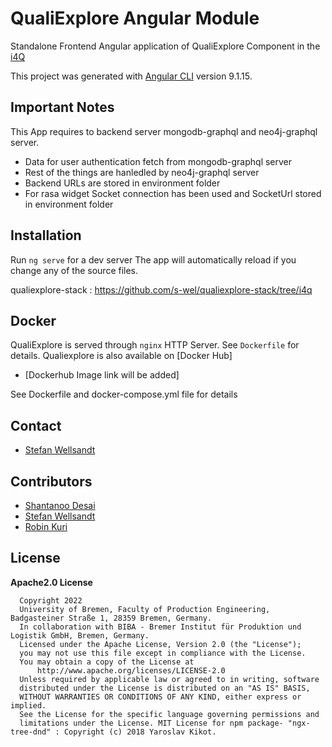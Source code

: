 
# QualiExplore Angular Module

Standalone Frontend Angular application of QualiExplore Component in the [i4Q](www.i4q-project.eu)

This project was generated with [Angular CLI](https://github.com/angular/angular-cli) version 9.1.15.

## Important Notes

This App requires to backend server mongodb-graphql and neo4j-graphql server.

* Data for user authentication fetch from mongodb-graphql server
* Rest of the things are hanledled by neo4j-graphql server
* Backend URLs are stored in environment folder
* For rasa widget Socket connection has been used and SocketUrl stored in environment folder


## Installation

Run `ng serve` for a dev server
The app will automatically reload if you change any of the source files.

qualiexplore-stack : https://github.com/s-wel/qualiexplore-stack/tree/i4q


## Docker

QualiExplore is served through `nginx` HTTP Server. See `Dockerfile` for details.
Qualiexplore is also available on [Docker Hub]

*  [Dockerhub Image link will be added]

See Dockerfile and docker-compose.yml file for details

## Contact

* [Stefan Wellsandt](mailto:wel@biba.uni-bremen.de)

## Contributors

* [Shantanoo Desai](mailto:des@biba.uni-bremen.de)
* [Stefan Wellsandt](mailto:wel@biba.uni-bremen.de)
* [Robin Kuri](mailto:kur@biba.uni-bremen.de)


## License

__Apache2.0 License__
```
  Copyright 2022
  University of Bremen, Faculty of Production Engineering, Badgasteiner Straße 1, 28359 Bremen, Germany.
  In collaboration with BIBA - Bremer Institut für Produktion und Logistik GmbH, Bremen, Germany.
  Licensed under the Apache License, Version 2.0 (the "License");
  you may not use this file except in compliance with the License.
  You may obtain a copy of the License at
      http://www.apache.org/licenses/LICENSE-2.0
  Unless required by applicable law or agreed to in writing, software
  distributed under the License is distributed on an "AS IS" BASIS,
  WITHOUT WARRANTIES OR CONDITIONS OF ANY KIND, either express or implied.
  See the License for the specific language governing permissions and
  limitations under the License. MIT License for npm package- "ngx-tree-dnd" : Copyright (c) 2018 Yaroslav Kikot.
```
